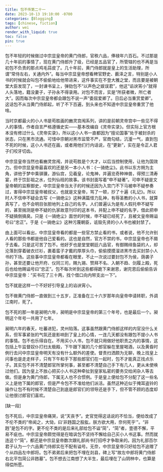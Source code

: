```yaml
---
title: 包不传第二十一
date: 2023-10-13 19:10:00 -0700
categories: [Blogging]
tags: [chinese, fiction]
author: wei
render_with_liquid: true
toc: false
pin: true
---
```

包不年轻的时候做过中宗显皇帝的黄门侍郎，官秩六品，俸禄年六百石。不过那是几十年前的事情了，现在黄门侍郎升了级，已经是五品官了，所管辖的也不再是当初包不负责的那点鸡毛蒜皮了。几十年前，黄门侍郎就是皇上的生活助理，所谓“常侍左右，关通内外”。每当中宗显皇帝想看稗官野史、薮泽之言，特别是小人书的时候就会叫包不偷偷地给他带进来，这件事实在不登大雅之堂，而且要是被朝堂大臣发现了，一封谏书呈上，弹劾包不“以声色之娱误君”，他这“谄谀宵小”就得人头落地，籍没妻子，子孙永不得录用。对包不而言，实是“所获者微，所亡者大”。因而每次中宗显皇帝都会跟包不说一声“委屈爱卿了。日后必当重赏爱卿”。这话包不从当黄门侍郎起，听了不下百遍，到头来也不知道中宗显皇帝重赏了他啥。

当时京都最火的小人书是苟胜画的豳灵宫闱系列，讲的是前朝灵帝宫中一些见不得人的事情，作者自言严格遵循史实——基本改编自《灵帝实录》。但实际上官方根本没有修过什么《灵帝实录》，所以这小人书一直都因为“擅论国事”处于被封杀的状态，只在黑市流通。可惜中宗朝对黑市监管不严，官商勾结，沆瀣一气，直到包不死的时候，这小人书还在画，或者用他们行内话说，在“更新”，实在是令正人君子们咬牙切齿。

中宗显皇帝当然也看豳灵宫闱，并说苟胜是个大才，以后当控制使用，让他为国效力。但中宗显皇帝最喜欢的还是另一本小人书：《一骑绝尘》。此书以东方朔为主角，讲他于梦中乘骐骥，游仙宫，见羲皇，论鬼神，并遍览奇种神兽，得预三清寿宴，终于饮彭祖之水，位列仙班的故事。该书封面写着“申不疑著”。可申不疑是文皇帝朝的监察御史，中宗显皇帝当太子的时候还因为入宫门不下马被申不疑参奏过，害得中宗显皇帝被叔父，也就是文皇帝，骂了一顿，抄了十遍《礼记》。所以时人不信申不疑会去写《一骑绝尘》这种满篇怪力乱神，有辱圣教的小人书，就算真写了，也不会明目张胆地列上自己的名字。人们普遍认为是有人假托申不疑写的，甚至揣测是申不疑的仇家故意刊印的这本书，并配上申不疑的名字，借此把申不疑搞倒搞臭。只是《一骑绝尘》面世的时候，申不疑已经死了，且被文皇帝赐谥号曰“忠正”。于是《一骑绝尘》这种污蔑朝臣，诋毁先贤的小人书也被封禁了。

由上面可以看出，中宗显皇帝看的都是一些官方禁止看的书，或者说，他不允许别人看的那些书都是他自己爱看的。这也是自然，官方不禁的书，中宗显皇帝也不屑于去看。只是这可苦了包不。他好歹也是堂堂朝廷六品官，有御赐绯鱼袋的人，却沦落到穿着破衣烂衫，裹着蛮子才戴的厚厚头巾，偷偷摸摸溜进黑市去买封禁小人书的下场。这些事中宗显皇帝都看在眼里，不止一次说过要封包不为侯，荫袭子孙，甚至还要让他开府、仪同三司，赐九锡、赞拜不名、入朝不趋、剑履上殿，死后也给他赐谥号曰“忠正”。包不每次听到这些都得跪下来谢恩，谢完恩后偷偷告诉中宗显皇帝：“买书花了三十两，找个借口向内帑支出一下”。

包不就是这样一个不好好引导皇上的谄谀宵小。

包不做黄门侍郎一直做到三十五岁，正准备在三十六岁那年向皇帝申请转职，外调江南时，死了。

包不死的那一年是昶明六年，昶明是中宗显皇帝的第三个年号，也是最后一个。昶明这个年号一共用了七年。

昶明六年的春天，吐蕃进犯，灵州陷落。这事虽然跟黄门侍郎这样的内官没什么关系，但军事紧张的气氛还是影响到了皇上的心情，一连几天都没有跟包不提小人书的事情。包不也乐得自在。不用买小人书，包不就只用做好他职责之内的事情，这包括上午监督奴仆打扫太极殿，下午跟下属的几个郎官躲在里屋喝酒，以及黄昏时例行去问中宗显皇帝明天有没有什么额外的差使。督责扫洒颇为无聊，晚上找皇上问事也是走走样子，只有下午和手下那些郎官们在一起时，包不才能真正找点乐子。其实包不并不清楚郎官所掌何事，甚至都不清楚自己手下有几人，更从未使唤过他们。因为皇上不放心把买小人书这种牵扯到皇家私密的要务交给闲杂人等去做。但是身为黄门侍郎，下属无人也不合惯例。于是皇上便给包不分配了这一些名义上是他下属的郎官，但是严令包不不准给他们派活。虽然这种近似于掩耳盗铃的操作让包不有时候不清楚自己到底是郎官们的领导还是手下，但不管不顾的态度却让他很讨郎官们喜欢。

[缺一段]

包不死后，中宗显皇帝痛哭，说“天丧予”。史官觉得这话说的不恰当，便给改成了不伦不类的“帝闻之，大恸，曰‘非韪国之股肱，朕方欲大用，奈何死乎’”。“非韪”是包不的字。更不伦不类的是后来礼部给包不谥“简”，“简”者，壹德不懈，平易不疵也。中宗显皇帝颇觉得是在暗讽包不坚持不懈给自己买小人书这事。然而就连这个“简”，都还是中宗显皇帝数次跟礼部尚书打招呼才争取来的。因为礼部百尔君子认为一个六品黄门侍郎实在不配有谥号。无奈，中宗显皇帝只好给包不追赠了个从四品左中郎将。包不弟弟后来把包不埋在剡县，碑上写“故左中郎将黄门侍郎右北平包简公非韪墓”。包不想去江南想了大半生，最后埋在了山阴林中，也算是得偿所愿。

